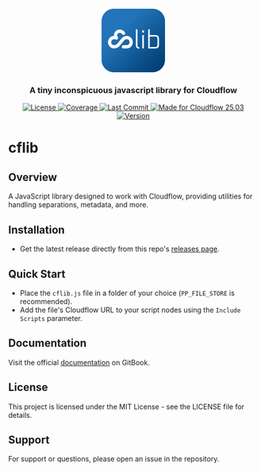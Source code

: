 <p align="center">
  <img alt="Icon image" src="./images/cflib.svg" height="128">
  <h3 align="center">A tiny inconspicuous javascript library for Cloudflow</h3>
</p>

<p align="center">
  <a href="https://github.com/jcgerhard/cflib/blob/main/LICENSE">
    <img src="https://img.shields.io/badge/license-MIT-darkgreen.svg" alt="License">
  </a>
  <a href="#">
    <img src="https://img.shields.io/codecov/c/github/jcgerhard/cflib" alt="Coverage">
  </a>
  <a href="https://github.com/jcgerhard/cflib/commits/main">
    <img src="https://img.shields.io/github/last-commit/jcgerhard/cflib" alt="Last Commit">
  </a>
  <a href="#">
    <img src="https://img.shields.io/badge/Ready%20for-Cloudflow%2025.03-blue" alt="Made for Cloudflow 25.03">
  </a>
  <a href="#">
    <img src="https://img.shields.io/github/v/release/jcgerhard/cflib?include_prereleases" alt="Version">
  </a>
</p>

# cflib

## Overview

A JavaScript library designed to work with Cloudflow, providing utilities for handling separations, metadata, and more.

## Installation

- Get the latest release directly from this repo's [releases page](https://github.com/jcgerhard/cflib/releases).

## Quick Start

- Place the `cflib.js`  file in a folder of your choice (`PP_FILE_STORE` is recommended).
- Add the file's Cloudflow URL to your script nodes using the `Include Scripts` parameter.

## Documentation

Visit the official [documentation](https://jangerhard.gitbook.io/cflib/) on GitBook.

## License

This project is licensed under the MIT License - see the LICENSE file for details.

## Support

For support or questions, please open an issue in the repository.
